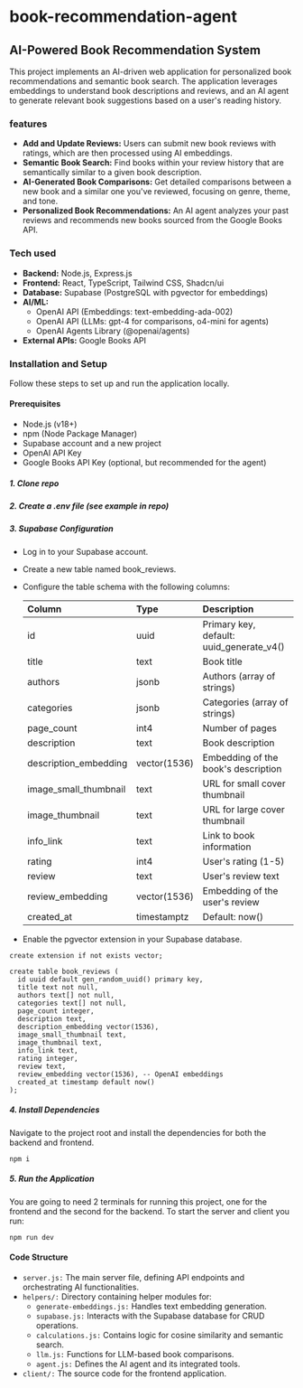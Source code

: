 # book-recommendation-agent

## AI-Powered Book Recommendation System

This project implements an AI-driven web application for personalized book recommendations and semantic book search. The application leverages embeddings to understand book descriptions and reviews, and an AI agent to generate relevant book suggestions based on a user's reading history.

### features

- **Add and Update Reviews:** Users can submit new book reviews with ratings, which are then processed using AI embeddings.
- **Semantic Book Search:** Find books within your review history that are semantically similar to a given book description.
- **AI-Generated Book Comparisons:** Get detailed comparisons between a new book and a similar one you've reviewed, focusing on genre, theme, and tone.
- **Personalized Book Recommendations:** An AI agent analyzes your past reviews and recommends new books sourced from the Google Books API.

### Tech used

- **Backend:** Node.js, Express.js
- **Frontend:** React, TypeScript, Tailwind CSS, Shadcn/ui
- **Database:** Supabase (PostgreSQL with pgvector for embeddings)
- **AI/ML:**
  - OpenAI API (Embeddings: text-embedding-ada-002)
  - OpenAI API (LLMs: gpt-4 for comparisons, o4-mini for agents)
  - OpenAI Agents Library (@openai/agents)
- **External APIs:** Google Books API

### Installation and Setup

Follow these steps to set up and run the application locally.

#### Prerequisites

- Node.js (v18+)
- npm (Node Package Manager)
- Supabase account and a new project
- OpenAI API Key
- Google Books API Key (optional, but recommended for the agent)

##### 1. Clone repo

##### 2. Create a .env file _(see example in repo)_

##### 3. Supabase Configuration

- Log in to your Supabase account.

- Create a new table named book_reviews.

- Configure the table schema with the following columns:

  | Column                | Type         | Description                              |
  | :-------------------- | :----------- | :--------------------------------------- |
  | id                    | uuid         | Primary key, default: uuid_generate_v4() |
  | title                 | text         | Book title                               |
  | authors               | jsonb        | Authors (array of strings)               |
  | categories            | jsonb        | Categories (array of strings)            |
  | page_count            | int4         | Number of pages                          |
  | description           | text         | Book description                         |
  | description_embedding | vector(1536) | Embedding of the book's description      |
  | image_small_thumbnail | text         | URL for small cover thumbnail            |
  | image_thumbnail       | text         | URL for large cover thumbnail            |
  | info_link             | text         | Link to book information                 |
  | rating                | int4         | User's rating (1-5)                      |
  | review                | text         | User's review text                       |
  | review_embedding      | vector(1536) | Embedding of the user's review           |
  | created_at            | timestamptz  | Default: now()                           |

- Enable the pgvector extension in your Supabase database.

```
create extension if not exists vector;

create table book_reviews (
  id uuid default gen_random_uuid() primary key,
  title text not null,
  authors text[] not null,
  categories text[] not null,
  page_count integer,
  description text,
  description_embedding vector(1536),
  image_small_thumbnail text,
  image_thumbnail text,
  info_link text,
  rating integer,
  review text,
  review_embedding vector(1536), -- OpenAI embeddings
  created_at timestamp default now()
);
```

##### 4. Install Dependencies

Navigate to the project root and install the dependencies for both the backend and frontend.

```
npm i
```

##### 5. Run the Application

You are going to need 2 terminals for running this project, one for the frontend and the second for the backend.
To start the server and client you run:

```
npm run dev
```

#### Code Structure

- `server.js:` The main server file, defining API endpoints and orchestrating AI functionalities.
- `helpers/:` Directory containing helper modules for:
  - `generate-embeddings.js:` Handles text embedding generation.
  - `supabase.js:` Interacts with the Supabase database for CRUD operations.
  - `calculations.js:` Contains logic for cosine similarity and semantic search.
  - `llm.js:` Functions for LLM-based book comparisons.
  - `agent.js:` Defines the AI agent and its integrated tools.
- `client/:` The source code for the frontend application.
